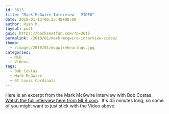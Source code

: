 ```yaml
---
id: 3615
title: "Mark McGwire Interview - VIDEO"
date: 2010-01-12T06:23:48+00:00
author: Ryan M.
layout: post
guid: https://backseatfan.com/?p=3615
permalink: /2010/01/mark-mcgwire-interview-video/
thumb:
  - /images/2010/01/mcgwirehearings.jpg
categories:
  - MLB
  - Videos
tags:
  - Bob Costas
  - Mark McGwire
  - St Louis Cardinals
---
```


<div class="entry">
  <p>
  </p>

  <p>
    Here is an excerpt from the Mark McGwire Interview with Bob Costas. <a href="https://mlb.mlb.com/video/play.jsp?content_id=7148421&#038;topic_id=7417714">Watch the full interview here from MLB.com</a>.  It's 45 minutes long, so some of you might want to just stick with the Video above.
  </p>
</div>
